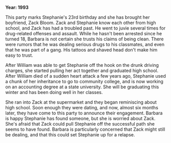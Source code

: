 **Year: 1993**

This party marks Stephanie's 23rd birthday and she has brought her boyfriend, Zack Bloom. Zack and Stephanie know each other from high school, and Zack has had a troubled past. He went to juvie several times for drug-related offenses and assault. While he hasn't been arrested since he turned 18, Barbara is not certain she trusts his claims of being clean. There were rumors that he was dealing serious drugs to his classmates, and even that he was part of a gang. His tattoos and shaved head don't make him easy to trust.

After William was able to get Stephanie off the hook on the drunk driving charges, she started pulling her act together and graduated high school. After William died of a sudden heart attack a few years ago, Stephanie used a chunk of her inheritance to go to community college, and is now working on an accounting degree at a state university. She will be graduating this winter and has been doing well in her classes.

She ran into Zack at the supermarket and they began reminiscing about high school. Soon enough they were dating, and now, almost six months later, they have come to this party to announce their engagement. Barbara is happy Stephanie has found someone, but she is worried about Zack. She's afraid that Zack could pull Stephanie off the successful path she seems to have found. Barbara is particularly concerned that Zack might still be dealing, and that this could set Stephanie up for a relapse.

